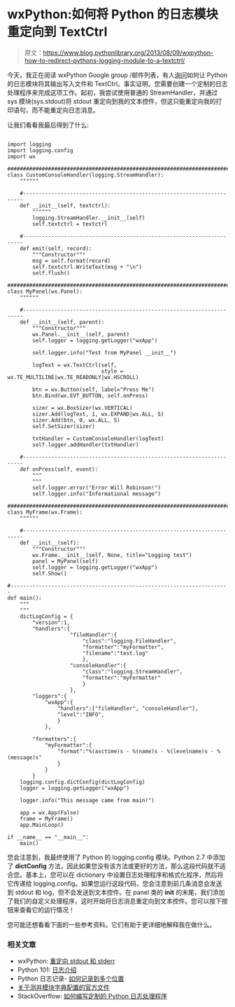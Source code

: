 # wxPython:如何将 Python 的日志模块重定向到 TextCtrl

> 原文：<https://www.blog.pythonlibrary.org/2013/08/09/wxpython-how-to-redirect-pythons-logging-module-to-a-textctrl/>

今天，我正在阅读 wxPython Google group /邮件列表，有人[询问](https://groups.google.com/forum/?fromgroups=#!topic/wxpython-users/w6n4odRjino)如何让 Python 的日志模块将其输出写入文件和 TextCtrl。事实证明，您需要创建一个定制的日志处理程序来完成这项工作。起初，我尝试使用普通的 StreamHandler，并通过 sys 模块(sys.stdout)将 stdout 重定向到我的文本控件，但这只能重定向我的打印语句，而不能重定向日志消息。

让我们看看我最后得到了什么:

```

import logging
import logging.config
import wx

########################################################################
class CustomConsoleHandler(logging.StreamHandler):
    """"""

    #----------------------------------------------------------------------
    def __init__(self, textctrl):
        """"""
        logging.StreamHandler.__init__(self)
        self.textctrl = textctrl

    #----------------------------------------------------------------------
    def emit(self, record):
        """Constructor"""
        msg = self.format(record)
        self.textctrl.WriteText(msg + "\n")
        self.flush()

########################################################################
class MyPanel(wx.Panel):
    """"""

    #----------------------------------------------------------------------
    def __init__(self, parent):
        """Constructor"""
        wx.Panel.__init__(self, parent)
        self.logger = logging.getLogger("wxApp")

        self.logger.info("Test from MyPanel __init__")

        logText = wx.TextCtrl(self,
                              style = wx.TE_MULTILINE|wx.TE_READONLY|wx.HSCROLL)

        btn = wx.Button(self, label="Press Me")
        btn.Bind(wx.EVT_BUTTON, self.onPress)

        sizer = wx.BoxSizer(wx.VERTICAL)
        sizer.Add(logText, 1, wx.EXPAND|wx.ALL, 5)
        sizer.Add(btn, 0, wx.ALL, 5)
        self.SetSizer(sizer)

        txtHandler = CustomConsoleHandler(logText)
        self.logger.addHandler(txtHandler)

    #----------------------------------------------------------------------
    def onPress(self, event):
        """
        """
        self.logger.error("Error Will Robinson!")
        self.logger.info("Informational message")

########################################################################
class MyFrame(wx.Frame):
    """"""

    #----------------------------------------------------------------------
    def __init__(self):
        """Constructor"""
        wx.Frame.__init__(self, None, title="Logging test")
        panel = MyPanel(self)
        self.logger = logging.getLogger("wxApp")
        self.Show()

#----------------------------------------------------------------------
def main():
    """
    """
    dictLogConfig = {
        "version":1,
        "handlers":{
                    "fileHandler":{
                        "class":"logging.FileHandler",
                        "formatter":"myFormatter",
                        "filename":"test.log"
                        },
                    "consoleHandler":{
                        "class":"logging.StreamHandler",
                        "formatter":"myFormatter"
                        }
                    },        
        "loggers":{
            "wxApp":{
                "handlers":["fileHandler", "consoleHandler"],
                "level":"INFO",
                }
            },

        "formatters":{
            "myFormatter":{
                "format":"%(asctime)s - %(name)s - %(levelname)s - %(message)s"
                }
            }
        }
    logging.config.dictConfig(dictLogConfig)
    logger = logging.getLogger("wxApp")

    logger.info("This message came from main!")

    app = wx.App(False)
    frame = MyFrame()
    app.MainLoop()

if __name__ == "__main__":
    main()

```

您会注意到，我最终使用了 Python 的 logging.config 模块。Python 2.7 中添加了 **dictConfig** 方法，因此如果您没有该方法或更好的方法，那么这段代码就不适合您。基本上，您可以在 dictionary 中设置日志处理程序和格式化程序，然后将它传递给 logging.config。如果您运行这段代码，您会注意到前几条消息会发送到 stdout 和 log，但不会发送到文本控件。在 panel 类的 __init__ 的末尾，我们添加了我们的自定义处理程序，这时开始将日志消息重定向到文本控件。您可以按下按钮来查看它的运行情况！

您可能还想看看下面的一些参考资料。它们有助于更详细地解释我在做什么。

### 相关文章

*   wxPython: [重定向 stdout 和 stderr](https://www.blog.pythonlibrary.org/2009/01/01/wxpython-redirecting-stdout-stderr/)
*   Python 101: [日志介绍](https://www.blog.pythonlibrary.org/2012/08/02/python-101-an-intro-to-logging/)
*   Python 日志记录- [如何记录到多个位置](https://www.blog.pythonlibrary.org/2013/07/18/python-logging-how-to-log-to-multiple-locations/)
*   [关于测井模块字典配置的官方文件](http://docs.python.org/2/library/logging.config.html)
*   StackOverflow: [如何编写定制的 Python 日志处理程序](http://stackoverflow.com/questions/3118059/how-to-write-custom-python-logging-handler)